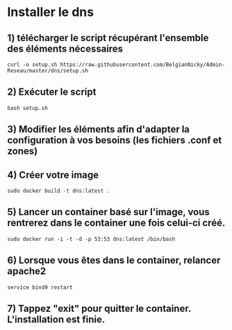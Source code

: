 # Installer le dns

## 1) télécharger le script récupérant l'ensemble des éléments nécessaires
```
curl -o setup.sh https://raw.githubusercontent.com/BelgianNicky/Admin-Reseau/master/dns/setup.sh
```

## 2) Exécuter le script
```
bash setup.sh
```

## 3) Modifier les éléments afin d'adapter la configuration à vos besoins (les fichiers .conf et zones)

## 4) Créer votre image
```
sudo docker build -t dns:latest .
```

## 5) Lancer un container basé sur l'image, vous rentrerez dans le container une fois celui-ci créé.
```
sudo docker run -i -t -d -p 53:53 dns:latest /bin/bash
```

## 6) Lorsque vous êtes dans le container, relancer apache2
```
service bind9 restart
```

## 7) Tappez "exit" pour quitter le container. L'installation est finie.

